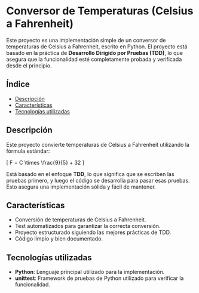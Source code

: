 # Conversor de Temperaturas (Celsius a Fahrenheit)

Este proyecto es una implementación simple de un conversor de temperaturas de Celsius a Fahrenheit, escrito en Python. El proyecto está basado en la práctica de **Desarrollo Dirigido por Pruebas (TDD)**, lo que asegura que la funcionalidad esté completamente probada y verificada desde el principio.

## Índice

- [Descripción](#descripción)
- [Características](#características)
- [Tecnologías utilizadas](#tecnologías-utilizadas)

## Descripción

Este proyecto convierte temperaturas de Celsius a Fahrenheit utilizando la fórmula estándar:

\[ F = C \times \frac{9}{5} + 32 \]

Está basado en el enfoque **TDD**, lo que significa que se escriben las pruebas primero, y luego el código se desarrolla para pasar esas pruebas. Esto asegura una implementación sólida y fácil de mantener.

## Características

- Conversión de temperaturas de Celsius a Fahrenheit.
- Test automatizados para garantizar la correcta conversión.
- Proyecto estructurado siguiendo las mejores prácticas de TDD.
- Código limpio y bien documentado.

## Tecnologías utilizadas

- **Python**: Lenguaje principal utilizado para la implementación.
- **unittest**: Framework de pruebas de Python utilizado para verificar la funcionalidad.
